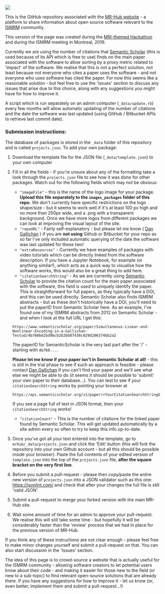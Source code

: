 ![](images_mrhub/MRHub_banner.png)

This is the GitHub repository associated with the [MR-Hub website](https://ismrm.github.io/mrhub/) - a platform to share information about open source software relevant to the [ISMRM](http://www.ismrm.org) community.

This version of the page was created during the [MRI-themed Hackathon](http://mrathon.github.io) and during the ISMRM meeting in Montreal, 2019. 

Currently we are using the number of citations that [Semantic Scholar](http://www.semanticscholar.org) (this is used because of its API which is free to use) finds on the main paper associated with the software to allow sorting by a proxy metric related to 'impact' of the software. We realise that this is not a perfect solution, not least because not everyone who cites a paper uses the software - and not everyone who uses software has cited the paper. For now this seems like a reasonable solution - but feel free to use the 'issues' section to discuss any issues that arise due to this choice, along with any suggestions you might have for how to improve it.

A script which is run separately on an admin computer (`_data/update.rb`) every few months will allow automatic updating of the number of citations and the date the software was last updated (using GitHub / Bitbucket APIs to retrieve last commit date).

### Submission instructions:
The database of packages is stored in the `_data` folder of this repository and is called `projects.json`. To add your own package:

1. Download the template file for the JSON file (`_data/template.json`) to your own computer 
2. Fill in all the fields - if you're unsure about any of the formatting take a look through the `projects.json` file to see how it was done for other packages. Watch out for the following fields which may not be obvious:
   * `"imageFile"` - this is the name of the logo image for your package. **Upload this file separately to the `images_packages` folder of this repo.** We don't currently have specific restrictions on the logo shape/size - but it seems to work well if it's at least 100 px high and no more than 250px wide, and a .png with a transparent background. Once we have more logos from different packages we can look at improving the visual layout of the site.
   * `"repoURL"` - Fairly self-explanatory - but please let me know ( [Dan Gallichan](mailto:gallichand@cardiff.ac.uk) ) if you are **not using** Github or Bitbucket for your repo as so far I've only included automatic querying of the date the software was last updated for these two!
   * `"extraResources"` - Currently we have examples of packages with video tutorials which can be directly linked from the software description. If you have a Jupyter Notebook, for example (or anything similar!), which acts as a quick way to visualise how the software works, this would also be a great thing to add here. 
   * `"citationSearchString"` - As we are currently using [Semantic Scholar](http://www.semanticscholar.org) to provide the citation count for the main paper associated with the software, this field is used to uniquely identify the paper. This is straightforward for full papers, as they typically have a DOI, and this can be used directly. Semantic Scholar also finds ISMRM abstracts - but as these don't historically have a DOI, you'll need to put the paperID from Semantic Scholar here. As an example, I've found one of my ISMRM abstracts from 2012 on Semantic Scholar - and when I look at the full URL I get this:
   ```
   https://www.semanticscholar.org/paper/Simultaneous-Linear-and-Nonlinear-Encoding-in-a-Gallichan-Testud/4b760bd2bd9bcb2b2bb87438c029d206374bb2a2
   ```
   The paperID for SemanticScholar is the very last part after the '/' - starting with `4b760...`.
   
   **Please let me know if your paper isn't in Semantic Scholar at all!** - this is still in the trial phase to see if such an approach is feasible - please contact [Dan Gallichan](mailto:gallichand@cardiff.ac.uk) if you can't find your paper and we'll see what else we might be able to do (it seems it should be possible to 'submit' your own paper to their database...). You can test to see if your `citationSearchString` works by pointing your browser at 
   ```
   https://api.semanticscholar.org/v1/paper/<YourCitationSearchStringGoesHere>
   ```
   If you see a page full of text in JSON format, then your `citationSearchString` works!
   
   * `"citationCount"` - This is the number of citations for the linked paper found by Semantic Scholar. This will get updated automatically by a site admin every so often to try to keep this info up-to-date.
  
3. Once you've got all your text entered into the template, go to `mrhub/_data/projects.json` and click the 'Edit' button (this will fork the repository into your own Github account - but all this should be possible inside your browser). Paste the full contents of your edited version of `template.json` into the top of the `projects.json` file, **after the square bracket on the very first line**. 
4. Before you submit a pull-request - please then copy/paste the entire new version of `projects.json` into a JSON validator such as this one: https://jsonlint.com/ and check that after your changes the full file is still 'valid JSON'.
5. Submit a pull-request to merge your forked version with the main MR-Hub site.
6. Wait some amount of time for an admin to approve your pull-request. We realise this will still take some time - but hopefully it will be considerably faster than the 'review' process that we had in place for the previous version of MR-Hub.


If you think any of these instructions are not clear enough - please feel free to make minor changes yourself and submit a pull-request on that. You can also start discussion in the 'Issues' section. 

The idea of this page is to crowd-source a website that is actually useful for the ISMRM community - allowing software creators to let potential users know about their code - and making it easier for those new to the field (or new to a sub-topic) to find relevant open-source solutions that are already there. If you have any suggestions for how to improve it - let us know (or, even better, implement them and submit a pull-request...!)
   
   
   


